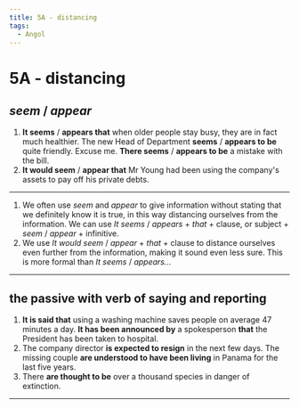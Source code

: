 ```yaml
---
title: 5A - distancing
tags:
  - Angol
---
```


# 5A - distancing

## _seem_ / _appear_

1. **It seems** / **appears that** when older people stay busy, they are in fact much healthier.
   The new Head of Department **seems** / **appears to be** quite friendly.
   Excuse me. **There seems** / **appears to be** a mistake with the bill.
2. **It would seem** / **appear that** Mr Young had been using the company's assets to pay off his private debts.

---

1. We often use _seem_ and _appear_ to give information without stating that we definitely know it is true, in this way distancing ourselves from the information.
   We can use _It seems_ / _appears_ + _that_ + clause, or subject + _seem_ / _appear_ + infinitive.
2. We use _It would seem_ / _appear_ + _that_ + clause to distance ourselves even further from the information, making it sound even less sure. This is more formal than _It seems_ / _appears..._

---

## the passive with verb of saying and reporting

1. **It is said that** using a washing machine saves people on average 47 minutes a day.
   **It has been announced by** a spokesperson **that** the President has been taken to hospital.
2. The company director **is expected to resign** in the next few days.
   The missing couple **are understood to have been living** in Panama for the last five years.
3. There **are thought to be** over a thousand species in danger of extinction.

---

